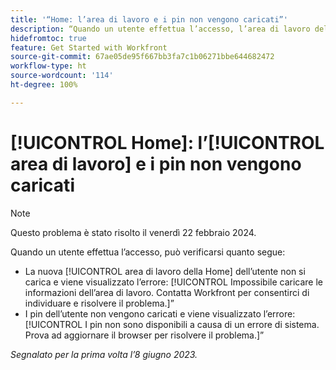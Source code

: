 ```yaml
---
title: '“Home: l’area di lavoro e i pin non vengono caricati”'
description: “Quando un utente effettua l’accesso, l’area di lavoro della Home e i pin non vengono caricati e vengono visualizzati messaggi di errore.”
hidefromtoc: true
feature: Get Started with Workfront
source-git-commit: 67ae05de95f667bb3fa7c1b06271bbe644682472
workflow-type: ht
source-wordcount: '114'
ht-degree: 100%

---
```



# [!UICONTROL Home]: l’[!UICONTROL area di lavoro] e i pin non vengono caricati

>[!NOTE]
>
>Questo problema è stato risolto il venerdì 22 febbraio 2024.

Quando un utente effettua l’accesso, può verificarsi quanto segue:

* La nuova [!UICONTROL area di lavoro della Home] dell’utente non si carica e viene visualizzato l’errore: [!UICONTROL Impossibile caricare le informazioni dell’area di lavoro. Contatta Workfront per consentirci di individuare e risolvere il problema.]”
* I pin dell’utente non vengono caricati e viene visualizzato l’errore: [!UICONTROL I pin non sono disponibili a causa di un errore di sistema. Prova ad aggiornare il browser per risolvere il problema.]”

_Segnalato per la prima volta l’8 giugno 2023._
